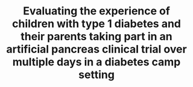 ---
title: "Evaluating the experience of children with type 1 diabetes and their parents taking part in an artificial pancreas clinical trial over multiple days in a diabetes camp setting"
authors: "A. Troncone, R. Bonfanti, D. Iafusco, I. Rabbone, A. Sabbion, R. Schiaffini, A. Galderisi, M. Marigliano, N. Rapini, A. Rigamonti, D. Tinti, V. Vallone, A. Zanfardino, F. Boscari, S. Del Favero, S. Galasso, G. Lanzola, M. Messori, F. Di Palma, R. Visentin, R. Calore, Y. Leal, L. Magni, E. Losiouk, D. Chernavvsky, S. Quaglini, C. Cobelli, D. Bruttomesso."
venue: "Diabetes Care"
type: "journal"
year: 2016
volume: "39(12)"
pages: "2158-2164"
--- 